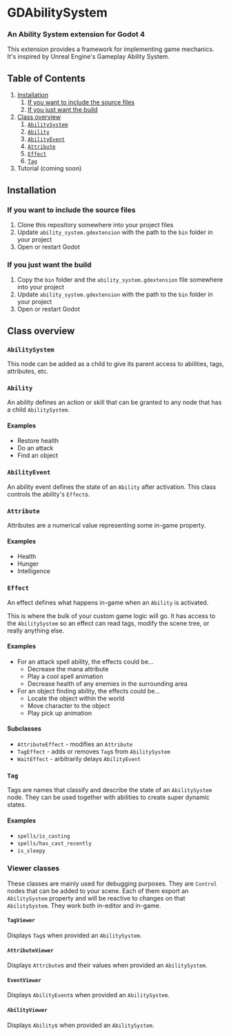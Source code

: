 # GDAbilitySystem
### An Ability System extension for Godot 4

This extension provides a framework for implementing game mechanics. It's inspired by Unreal Engine's Gameplay Ability System.

## Table of Contents
1. [Installation](#installation)
    1. [If you want to include the source files](#if-you-want-to-include-the-source-files)
    2. [If you just want the build](#if-you-just-want-the-build)
2. [Class overview](#class-overview)
    1. [`AbilitySystem`](#abilitysystem)
    2. [`Ability`](#ability)
    3. [`AbilityEvent`](#abilityevent)
    4. [`Attribute`](#attribute)
    5. [`Effect`](#effect)
    6. [`Tag`](#tag)
3. Tutorial (coming soon)

## Installation

### If you want to include the source files
1. Clone this repository somewhere into your project files
2. Update `ability_system.gdextension` with the path to the `bin` folder in your project
3. Open or restart Godot

### If you just want the build
1. Copy the `bin` folder and the `ability_system.gdextension` file somewhere into your project
2. Update `ability_system.gdextension` with the path to the `bin` folder in your project
3. Open or restart Godot

## Class overview

### `AbilitySystem`

This node can be added as a child to give its parent access to abilities, tags, attributes, etc.

### `Ability`

An ability defines an action or skill that can be granted to any node that has a child `AbilitySystem`.

#### Examples
* Restore health
* Do an attack
* Find an object

### `AbilityEvent`

An ability event defines the state of an `Ability` after activation. This class controls the ability's `Effect`s.

### `Attribute`

Attributes are a numerical value representing some in-game property.

#### Examples
* Health
* Hunger
* Intelligence

### `Effect`

An effect defines what happens in-game when an `Ability` is activated.

This is where the bulk of your custom game logic will go. It has access to the `AbilitySystem` so an effect can read tags, modify the scene tree, or really anything else.

#### Examples
* For an attack spell ability, the effects could be...
    * Decrease the mana attribute
    * Play a cool spell animation
    * Decrease health of any enemies in the surrounding area
* For an object finding ability, the effects could be...
    * Locate the object within the world
    * Move character to the object
    * Play pick up animation


#### Subclasses
* `AttributeEffect` - modifies an `Attribute`
* `TagEffect` - adds or removes `Tag`s from `AbilitySystem`
* `WaitEffect` - arbitrarily delays `AbilityEvent`

### `Tag`

Tags are names that classify and describe the state of an `AbilitySystem` node. They can be used together with abilities to create super dynamic states.

#### Examples
* `spells/is_casting`
* `spells/has_cast_recently`
* `is_sleepy`

### Viewer classes

These classes are mainly used for debugging purposes. They are `Control` nodes that can be added to your scene. Each of them export an `AbilitySystem` property and will be reactive to changes on that `AbilitySystem`. They work both in-editor and in-game.

#### `TagViewer`
Displays `Tag`s when provided an `AbilitySystem`.

#### `AttributeViewer`
Displays `Attribute`s and their values when provided an `AbilitySystem`.

#### `EventViewer`
Displays `AbilityEvent`s when provided an `AbilitySystem`.

#### `AbilityViewer`
Displays `Ability`s when provided an `AbilitySystem`.